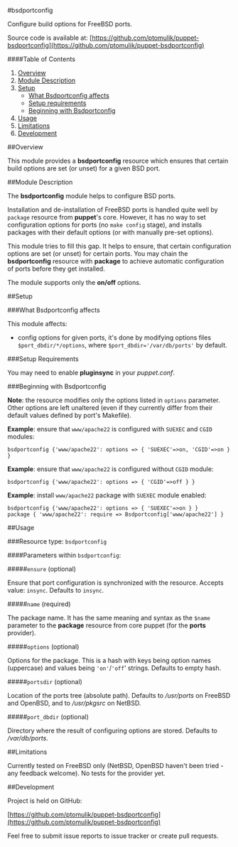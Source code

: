 #bsdportconfig

Configure build options for FreeBSD ports.

Source code is available at: [https://github.com/ptomulik/puppet-bsdportconfig](https://github.com/ptomulik/puppet-bsdportconfig)

####Table of Contents

1. [Overview](#overview)
2. [Module Description](#module-description)
3. [Setup](#setup)
    * [What Bsdportconfig affects](#what-bsdportconfig-affects)
    * [Setup requirements](#setup-requirements)
    * [Beginning with Bsdportconfig](#beginning-with-bsdportconfig)
4. [Usage](#usage)
5. [Limitations](#limitations)
6. [Development](#development)

##Overview

This module provides a **bsdportconfig** resource which ensures that certain
build options are set (or unset) for a given BSD port.

##Module Description

The **bsdportconfig** module helps to configure BSD ports.

Installation and de-installation of FreeBSD ports is handled quite well by
`package` resource from **puppet**'s core. However, it has no way to
set configuration options for ports (no `make config` stage), and installs
packages with their default options (or with manually pre-set options).

This module tries to fill this gap. It helps to ensure, that certain
configuration options are set (or unset) for certain ports. You may chain the
**bsdportconfig** resource with **package** to achieve automatic configuration
of ports before they get installed.

The module supports only the **on/off** options.

##Setup

###What Bsdportconfig affects

This module affects:

* config options for given ports, it's done by modifying options files
  `$port_dbdir/*/options`, where `$port_dbdir='/var/db/ports'` by default.

###Setup Requirements

You may need to enable **pluginsync** in your *puppet.conf*.
	
###Beginning with Bsdportconfig	

**Note**: the resource modifies only the options listed in `options`
parameter. Other options are left unaltered (even if they currently differ from
their default values defined by port's Makefile).


**Example**: ensure that `www/apache22` is configured with `SUEXEC` and `CGID`
modules:

    bsdportconfig {'www/apache22': options => { 'SUEXEC'=>on, 'CGID'=>on } }

**Example**: ensure that `www/apache22` is configured without `CGID` module:

    bsdportconfig {'www/apache22': options => { 'CGID'=>off } }

**Example**: install `www/apache22` package with `SUEXEC` module enabled:

    bsdportconfig {'www/apache22': options => { 'SUEXEC'=>on } }
    package { 'www/apache22': require => Bsdportconfig['www/apache22'] }

##Usage

###Resource type: `bsdportconfig`

####Parameters within `bsdportconfig`:

#####`ensure` (optional)

Ensure that port configuration is synchronized with the resource. Accepts
value: `insync`. Defaults to `insync`. 

#####`name` (required)

The package name. It has the same meaning and syntax as the `$name` parameter
to the **package** resource from core puppet (for the **ports** provider).

#####`options` (optional)

Options for the package. This is a hash with keys being option names
(uppercase) and values being `'on'`/`'off`' strings. Defaults to empty hash.

#####`portsdir` (optional)

Location of the ports tree (absolute path). Defaults to */usr/ports* on FreeBSD
and OpenBSD, and to */usr/pkgsrc* on NetBSD. 

#####`port_dbdir` (optional)

Directory where the result of configuring options are stored. Defaults to
*/var/db/ports*.

##Limitations

Currently tested on FreeBSD only (NetBSD, OpenBSD haven't been tried - any
feedback welcome). No tests for the provider yet.

##Development

Project is held on GitHub:

[https://github.com/ptomulik/puppet-bsdportconfig](https://github.com/ptomulik/puppet-bsdportconfig)

Feel free to submit issue reports to issue tracker or create pull requests.
